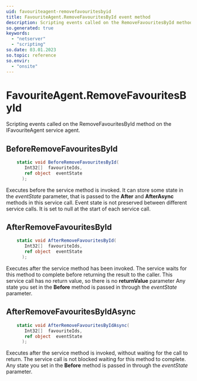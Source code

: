 ```yaml
---
uid: favouriteagent-removefavouritesbyid
title: FavouriteAgent.RemoveFavouritesById event method
description: Scripting events called on the RemoveFavouritesById method on the FavouriteAgent service agent.
so.generated: true
keywords:
  - "netserver"
  - "scripting"
so.date: 03.01.2023
so.topic: reference
so.envir:
  - "onsite"
---
```

# FavouriteAgent.RemoveFavouritesById

Scripting events called on the <see cref='M:SuperOffice.CRM.Services.IFavouriteAgent.RemoveFavouritesById'>RemoveFavouritesById</see> method on the <see cref='IFavouriteAgent'>IFavouriteAgent</see>  service agent.

## BeforeRemoveFavouritesById
```cs
    static void BeforeRemoveFavouritesById(
       Int32[]  favouriteIds,
       ref object  eventState
      );
```
Executes before the service method is invoked.
It can store some state in the *eventState* parameter, that is passed to the **After** and **AfterAsync** methods in this service call.
Event state is not preserved between different service calls. It is set to null at the start of each service call.
## AfterRemoveFavouritesById
```cs
    static void AfterRemoveFavouritesById(
       Int32[]  favouriteIds,
       ref object  eventState
      );
```
Executes after the service method has been invoked. The service waits for this method to complete before returning the result to the caller.
This service call has no return value, so there is no **returnValue** parameter
Any state you set in the **Before** method is passed in through the *eventState* parameter.
## AfterRemoveFavouritesByIdAsync
```cs
    static void AfterRemoveFavouritesByIdAsync(
       Int32[]  favouriteIds,
       ref object  eventState
      );
```
Executes after the service method is invoked, without waiting for the call to return.
The service call is not blocked waiting for this method to complete.
Any state you set in the **Before** method is passed in through the *eventState* parameter.

